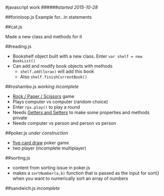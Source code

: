 #javascript work
######*started 2015-10-28*

##forinloop.js
Example for...in statements 

##cat.js

Made a new class and methods for it

##reading.js

- Bookshelf object built with a new class. Enter `var shelf = new BookList()`
- Can add and modify book objects with methods
	- `shelf.add(lorax)` will add this book
	- Also `shelf.finishCurrentBook()` 

##roshambo.js
*working incomplete*

- [Rock / Paper / Scissors](https://en.wikipedia.org/wiki/Rock-paper-scissors) game
- Plays computer vs computer (random choice)
- Enter `rps.play()` to play a round
- Needs [Getters and Setters](https://en.wikipedia.org/wiki/Mutator_method#JavaScript_example) to make some properties and methods private
- Needs computer vs person and person vs person

##poker.js
*under construction*

- [five card draw](https://en.wikipedia.org/wiki/Five-card_draw) poker game
- two player (incomplete multiplayer)


##sorting.js
- content from sorting issue in poker.js
- makes a `sortNumber(a,b)` function that is passed as the input for sort() when you want to numerically sort an array of numbers 

##sandwich.js
*incomplete*
